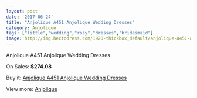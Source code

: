```yaml
---
layout: post
date: '2017-06-24'
title: "Anjolique A451 Anjolique Wedding Dresses"
category: Anjolique
tags: ["little","wedding","rosy","dresses","bridesmaid"]
image: http://img.hectodress.com/1920-thickbox_default/anjolique-a451-anjolique-wedding-dresses.jpg
---
```

Anjolique A451 Anjolique Wedding Dresses

On Sales: **$274.08**
<a href="https://www.hectodress.com/anjolique/1216-anjolique-a451-anjolique-wedding-dresses.html"><amp-img layout="responsive" width="600" height="600" src="//img.hectodress.com/1920-thickbox_default/anjolique-a451-anjolique-wedding-dresses.jpg" alt="Anjolique A451 Anjolique Wedding Dresses 0" /></a>
<a href="https://www.hectodress.com/anjolique/1216-anjolique-a451-anjolique-wedding-dresses.html"><amp-img layout="responsive" width="600" height="600" src="//img.hectodress.com/1921-thickbox_default/anjolique-a451-anjolique-wedding-dresses.jpg" alt="Anjolique A451 Anjolique Wedding Dresses 1" /></a>

Buy it: [Anjolique A451 Anjolique Wedding Dresses](https://www.hectodress.com/anjolique/1216-anjolique-a451-anjolique-wedding-dresses.html "Anjolique A451 Anjolique Wedding Dresses")

View more: [Anjolique](https://www.hectodress.com/16-anjolique "Anjolique")